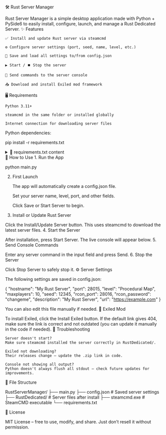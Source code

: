 🛠️ Rust Server Manager

Rust Server Manager is a simple desktop application made with Python + PySide6 to easily install, configure, launch, and manage a Rust Dedicated Server.
✨ Features

    ✅ Install and update Rust server via steamcmd

    ⚙️ Configure server settings (port, seed, name, level, etc.)

    💾 Save and load all settings to/from config.json

    ▶️ Start / ⏹️ Stop the server

    💬 Send commands to the server console

    📥 Download and install Exiled mod framework

🖥️ Requirements

    Python 3.11+

    steamcmd in the same folder or installed globally

    Internet connection for downloading server files

Python dependencies:

pip install -r requirements.txt

<details> <summary>📄 requirements.txt content</summary>

PySide6

</details>
🚀 How to Use
1. Run the App

python main.py

2. First Launch

    The app will automatically create a config.json file.

    Set your server name, level, port, and other fields.

    Click Save or Start Server to begin.

3. Install or Update Rust Server

Click the Install/Update Server button.
This uses steamcmd to download the latest server files.
4. Start the Server

After installation, press Start Server. The live console will appear below.
5. Send Console Commands

Enter any server command in the input field and press Send.
6. Stop the Server

Click Stop Server to safely stop it.
⚙️ Server Settings

The following settings are saved in config.json:

{
  "hostname": "My Rust Server",
  "port": 28015,
  "level": "Procedural Map",
  "maxplayers": 10,
  "seed": 12345,
  "rcon_port": 28016,
  "rcon_password": "changeme",
  "description": "My Rust Server",
  "url": "https://example.com"
}

You can also edit this file manually if needed.
🧩 Exiled Mod

To install Exiled, click the Install Exiled button.
If the default link gives 404, make sure the link is correct and not outdated (you can update it manually in the code if needed).
🧼 Troubleshooting

    Server doesn't start?
    Make sure steamcmd installed the server correctly in RustDedicated/.

    Exiled not downloading?
    Their releases change — update the .zip link in code.

    Console not showing all output?
    Python doesn't always flush all stdout — check future updates for improvements.

📁 File Structure

RustServerManager/
├── main.py
├── config.json         # Saved server settings
├── RustDedicated/      # Server files after install
├── steamcmd.exe        # SteamCMD executable
└── requirements.txt

📜 License

MIT License – free to use, modify, and share.
Just don’t resell it without permission.
